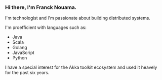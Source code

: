 
### Hi there, I'm Franck Nouama.

I'm technologist and I'm passionate about building distributed systems.

I'm proefficient with languages such as:

- Java
- Scala
- Golang
- JavaScript
- Python

I have a special interest for the Akka toolkit ecosystem and used it heavely for the past six years.